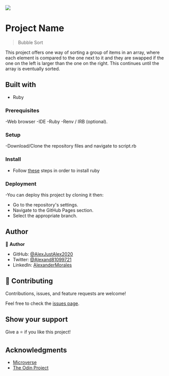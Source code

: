 ![](https://img.shields.io/badge/Microverse-blueviolet)

# Project Name

> Bubble Sort

This project offers one way of sorting a group of items in an array, where each element is compared to the one next to it and they are swapped if the one on the left is larger than the one on the right. This continues until the array is eventually sorted.

## Built with

- Ruby

### Prerequisites

-Web browser
-IDE
-Ruby
-Renv / IRB (optional). 

### Setup

-Download/Clone the repository files and navigate to script.rb

### Install

- Follow [these](https://www.theodinproject.com/paths/full-stack-ruby-on-rails/courses/ruby-programming/lessons/installing-ruby-ruby-programming) steps in order to install ruby 

### Deployment

-You can deploy this project by cloning it then:

- Go to the repository's settings.
- Navigate to the GitHub Pages section.
- Select the appropriate branch.

## Author

👤 **Author**

- GitHub: [@AlexJustAlex2020 ](https://github.com/AlexJustAlex2020/)
- Twitter: [@Alexand81099721 ](https://twitter.com/Alexand81099721)
- LinkedIn: [AlexanderMorales](https://www.linkedin.com/in/alexander-morales-b8539898/)

## 🤝 Contributing

Contributions, issues, and feature requests are welcome!

Feel free to check the [issues page](../../issues/).

## Show your support

Give a ⭐️ if you like this project!

## Acknowledgments

- [Microverse](https://www.microverse.org/)
- [The Odin Project](https://www.theodinproject.com/paths/full-stack-ruby-on-rails/courses/ruby-programming/lessons/bubble-sort)
